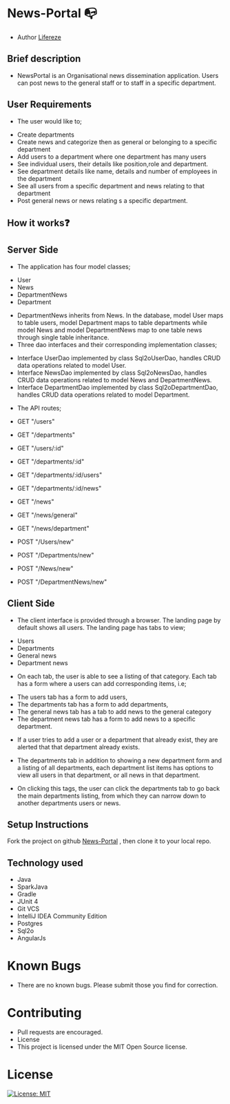 # News-Portal :mailbox_with_no_mail:

* Author [Lifereze](https://github.com/lifereze)
## Brief description
* NewsPortal is an Organisational news dissemination application. Users can post news to the general staff or to staff in a specific department.
## User Requirements

* The user would like to;
- Create departments
- Create news and categorize then as general or belonging to a specific department
- Add users to a department where one department has many users
- See individual users, their details like position,role and department.
- See department details like name, details and number of employees in the department
- See all users from a specific department and news relating to that department
- Post general news or news relating s a specific department.

## How it works:question:

## Server Side
* The application has four model classes;
- User
- News
- DepartmentNews
- Department

* DepartmentNews inherits from News. In the database, model User maps to table users, model Department maps to table departments while model News and model DepartmentNews map to one table news through single table inheritance.
* Three dao interfaces and their corresponding implementation classes;
- Interface UserDao implemented by class Sql2oUserDao, handles CRUD data operations related to model User.
- Interface NewsDao implemented by class Sql2oNewsDao, handles CRUD data operations related to model News and DepartmentNews.
- Interface DepartmentDao implemented by class Sql2oDepartmentDao, handles CRUD data operations related to model Department.

* The API routes;

- GET "/users"

- GET "/departments"

- GET "/users/:id"

- GET "/departments/:id"

- GET "/departments/:id/users"

- GET "/departments/:id/news"

- GET "/news"

- GET "/news/general"

- GET "/news/department"

- POST "/Users/new"

- POST "/Departments/new"

- POST "/News/new"

- POST "/DepartmentNews/new"

## Client Side
* The client interface is provided through a browser. The landing page by default shows all users. The landing page has tabs to view;
- Users
- Departments
- General news
- Department news

* On each tab, the user is able to see a listing of that category. Each tab has a form where a users can add corresponding items, i.e;
- The users tab has a form to add users,
- The departments tab has a form to add departments,
- The general news tab has a tab to add news to the general category
- The department news tab has a form to add news to a specific department.

* If a user tries to add a user or a department that already exist, they are alerted that that department already exists.

* The departments tab in addition to showing a new department form and a listing of all departments, each department list items has options to view all users in that department, or all news in that department.

* On clicking this tags, the user can click the departments tab to go back the main departments listing, from which they can narrow down to another departments users or news.

## Setup Instructions
Fork the project on github [News-Portal](https://github.com/lifereze/News-Portal) , then clone it to your local repo.

## Technology used
- Java
- SparkJava
- Gradle
- JUnit 4
- Git VCS
- IntelliJ IDEA Community Edition
- Postgres
- Sql2o
- AngularJs

# Known Bugs
* There are no known bugs. Please submit those you find for correction.
# Contributing
* Pull requests are encouraged.
* License
* This project is licensed under the MIT Open Source license.

# License

[![License: MIT](https://img.shields.io/badge/License-MIT-yellow.svg)](https://opensource.org/licenses/MIT)

